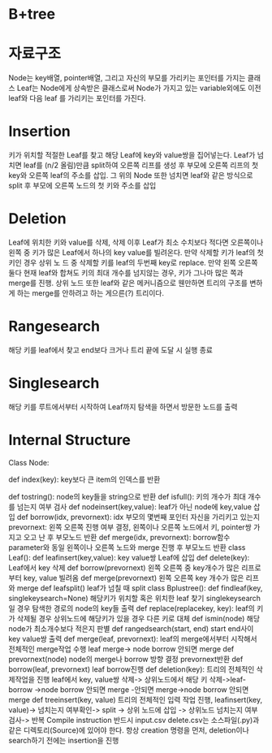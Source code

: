 # B+tree

# 자료구조
Node는    key배열, pointer배열, 그리고   자신의    부모를   가리키는    포인터를    가지는    클래스
Leaf는    Node에게    상속받은    클래스로써    Node가    가지고    있는    variable외에도    이전    leaf와    다음    leaf 를   가리키는    포인터를    가진다.

# Insertion 
키가 위치할 적절한 Leaf를 찾고 해당 Leaf에 key와 value쌍을 집어넣는다. Leaf가 넘치면 leaf를 (n/2  올림)만큼 split하여 오른쪽 리프를 생성 후 부모에 오른쪽 리프의 첫 key와 오른쪽 leaf의 주소를 삽입.  그 위의 Node 또한 넘치면 leaf와 같은 방식으로 split  후 부모에 오른쪽 노드의 첫 키와 주소를 삽입

# Deletion
Leaf에 위치한 키와 value를 삭제, 삭제 이후 Leaf가 최소 수치보다 적다면 오른쪽이나 왼쪽 중 키가 많은 Leaf에서 하나의 key value를 빌려온다. 만약 삭제할 키가 leaf의 첫 키인 경우 상위 노 드 중 삭제할 키를 leaf의 두번째 key로 replace.  만약 왼쪽 오른쪽 둘다 현재 leaf와 합쳐도 키의 최대 개수를 넘지않는 경우, 키가 그나마 많은 쪽과 merge를 진행.  상위 노드 또한 leaf와 같은 메커니즘으로 웬만하면 트리의 구조를 변하게 하는 merge를 안하려고 하는 게으른(?) 트리이다.

# Rangesearch
해당    키를    leaf에서    찾고    end보다    크거나   트리    끝에    도달    시    실행    종료 
# Singlesearch 
해당    키를    루트에서부터   시작하여    Leaf까지    탐색을    하면서    방문한    노드를    출력 

# Internal Structure
Class Node:

def index(key): key보다   큰    item의    인덱스를    반환

def tostring(): node의    key들을   string으로    반환
def isfull(): 키의    개수가   최대   개수를    넘는지   여부    검사
def nodeinsert(key,value): leaf가    아닌    node에    key,value 삽입
def borrow(idx, prevornext): idx 부모의    몇번째    포인터   자신을    가리키고    있는지prevornext: 왼쪽    오른쪽    진행    여부    결정, 왼쪽이나    오른쪽    노드에서    키, pointer쌍    가지고    오고   난 후   부모노드    반환
def merge(idx, prevornext): borrow함수    parameter와    동일    왼쪽이나   오른쪽    노드와    merge 진행    후 부모노드    반환
class Leaf():
def leafinsert(key,value): key value쌍    Leaf에    삽입
def delete(key): Leaf에서    key 삭제
def borrow(prevornext) 왼쪽   오른쪽    중    key개수가   많은    리프로부터    key, value 빌려옴
def merge(prevornext) 왼쪽   오른쪽    key 개수가    많은   리프와    merge
def leafsplit() leaf가    넘칠   때   split
class Bplustree():
def findleaf(key, singlekeysearch=None) 해당키가    위치할    혹은    위치한    leaf 찾기   singlekeysearch일 경우    탐색한    경로의    node의   key들    출력
def replace(replacekey, key): leaf의    키가    삭제될    경우    상위노드에    해당키가    있을    경우    다른    키로 대체
def ismin(node) 해당    node가    최소개수보다   적은지    판별
def rangedsearch(start, end) start end사이   key value쌍   출력
def merge(leaf, prevornext): leaf의    merge에서부터   시작해서    전체적인    merge작업   수행
leaf merge-> node borrow 안되면    merge
def prevornext(node) node의   merge나    borrow 방향    결정   prevornext반환
def borrow(leaf, prevornext) leaf borrow진행
def deletion(key):  트리의    전체적인    삭제작업을    진행    leaf에서    key, value쌍    삭제->  상위노드에서 해당    키    삭제->leaf-borrow         ->node borrow 안되면    merge
-안되면    merge->node borrow 안되면    merge
def treeinsert(key, value)  트리의 전체적인 입력 작업 진행, leafinsert(key, value)-> 넘치는지 여부확인-> split -> 상위    노드에   삽입    -> 상위노드    넘치는지    여부    검사-> 반복
Compile instruction 
반드시    input.csv delete.csv는   소스파일(.py)과    같은    디렉토리(Source)에    있어야   한다. 항상    creation 명령을    먼저, deletion이나    search하기   전에는    insertion을    진행
